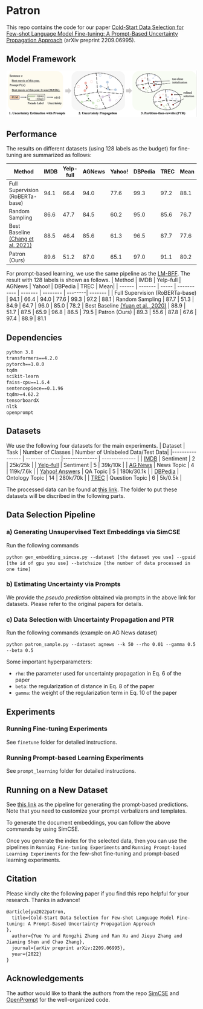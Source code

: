 # Patron
This repo contains the code for our paper [Cold-Start Data Selection for Few-shot Language Model Fine-tuning: A Prompt-Based Uncertainty Propagation Approach](https://arxiv.org/abs/2209.06995) (arXiv preprint 2209.06995).

## Model Framework
![Figure](Figure/PATRON.png)

## Performance
The results on different datasets (using 128 labels as the budget) for fine-tuning are summarized as follows:

| Method |  IMDB | Yelp-full | AGNews | Yahoo! | DBPedia | TREC | Mean|
| ------ | ------- | ----- | ----------- | ------- | -------- | --------| ------- | 
| Full Supervision (RoBERTa-base)  | 94.1 | 66.4 | 94.0 | 77.6 | 99.3 | 97.2 | 88.1 
| Random Sampling | 86.6 | 47.7 | 84.5 | 60.2 | 95.0 | 85.6 | 76.7 
| Best Baseline [(Chang et al. 2021)](https://aclanthology.org/2021.acl-short.2/) | 88.5 | 46.4 | 85.6 | 61.3 | 96.5 | 87.7 | 77.6
| Patron (Ours) | 89.6 | 51.2 | 87.0 | 65.1 | 97.0 | 91.1 | 80.2 


For prompt-based learning, we use the same pipeline as the [LM-BFF](https://aclanthology.org/2021.acl-long.295/). The result with 128 labels is shown as follows.
| Method |  IMDB | Yelp-full | AGNews | Yahoo! | DBPedia | TREC | Mean|
| ------ | ------- | ----- | ----------- | ------- | -------- | --------| ------- | 
| Full Supervision (RoBERTa-base)  | 94.1 | 66.4 | 94.0 | 77.6 | 99.3 | 97.2 | 88.1 
| Random Sampling | 87.7 | 51.3 | 84.9 | 64.7 | 96.0 | 85.0 | 78.2 
| Best Baseline [(Yuan et al., 2020)](https://aclanthology.org/2020.emnlp-main.637/) | 88.9 | 51.7 | 87.5 | 65.9 | 96.8 | 86.5 | 79.5
| Patron (Ours) | 89.3 | 55.6 | 87.8 | 67.6 | 97.4 | 88.9 | 81.1 

## Dependencies
```
python 3.8
transformers==4.2.0
pytorch==1.8.0
tqdm
scikit-learn
faiss-cpu==1.6.4
sentencepiece==0.1.96
tqdm>=4.62.2
tensorboardX
nltk
openprompt
```

## Datasets
We use the following four datasets for the main experiments.
|   Dataset   | Task  | Number of Classes | Number of Unlabeled Data/Test Data|
|---------------- | -------------- |-------------- | -------------- |
| [IMDB](https://huggingface.co/datasets/imdb)       |     Sentiment           |     2   |  25k/25k  |
| [Yelp-full](https://github.com/yumeng5/WeSHClass)       |     Sentiment           |     5   |  39k/10k  |
| [AG News](https://huggingface.co/datasets/ag_news) |    News Topic       |      4      |  119k/7.6k   |
| [Yahoo! Answers](https://huggingface.co/datasets/yahoo_answers_topics)  |  QA Topic  |     5        |     180k/30.1k    |
| [DBPedia](https://huggingface.co/datasets/dbpedia_14)     |     Ontology Topic      |      14      |     280k/70k      |
| [TREC](https://huggingface.co/datasets/trec)     |     Question Topic      |      6      |     5k/0.5k      |

The processed data can be found at [this link](https://drive.google.com/drive/folders/1qSGGxVlxmy1-T1RLDlwGlGHKrw2kEKKm?usp=sharing). The folder to put these datasets will be discribed in the following parts.

## Data Selection Pipeline
### a) Generating Unsupervised Text Embeddings via SimCSE
Run the following commands
```
python gen_embedding_simcse.py --dataset [the dataset you use] --gpuid [the id of gpu you use] --batchsize [the number of data processed in one time]
```

### b) Estimating Uncertainty via Prompts
We provide the *pseudo prediction* obtained via prompts in the above link for datasets. Please refer to the original papers for details. 

### c) Data Selection with Uncertainty Propagation and PTR
Run the following commands (example on AG News dataset)
```
python patron_sample.py --dataset agnews --k 50 --rho 0.01 --gamma 0.5 --beta 0.5
```
Some important hyperparameters:
- `rho`: the parameter used for uncertainty propagation in Eq. 6 of the paper 
- `beta`: the regularization of distance in Eq. 8 of the paper 
- `gamma`: the weight of the  regularization term in Eq. 10 of the paper

## Experiments
### Running Fine-tuning Experiments
See `finetune` folder for detailed instructions.


### Running Prompt-based Learning Experiments
See `prompt_learning` folder for detailed instructions.


## Running on a New Dataset

See [this link](https://github.com/thunlp/OpenPrompt/blob/ca27491101df0108a8dd753e5b1e79bf591f65d3/docs/source/notes/examples.rst#introduction-with-an-example) as the pipeline for generating the prompt-based predictions. Note that you need to customize your prompt verbalizers and templates.

To generate the document embeddings, you can follow the above commands by using SimCSE. 

Once you generate the index for the selected data, then you can use the pipelines in `Running Fine-tuning Experiments` and `Running Prompt-based Learning Experiments` for the few-shot fine-tuning and prompt-based learning experiments. 

## Citation
Please kindly cite the following paper if you find this repo helpful for your research. Thanks in advance!

```
@article{yu2022patron,
  title={Cold-Start Data Selection for Few-shot Language Model Fine-tuning: A Prompt-Based Uncertainty Propagation Approach
},
  author={Yue Yu and Rongzhi Zhang and Ran Xu and Jieyu Zhang and Jiaming Shen and Chao Zhang},
  journal={arXiv preprint arXiv:2209.06995},
  year={2022}
}
```
## Acknowledgements 
The author would like to thank the authors from the repo [SimCSE](https://github.com/princeton-nlp/SimCSE) and [OpenPrompt](https://github.com/thunlp/OpenPrompt) for the well-organized code.
